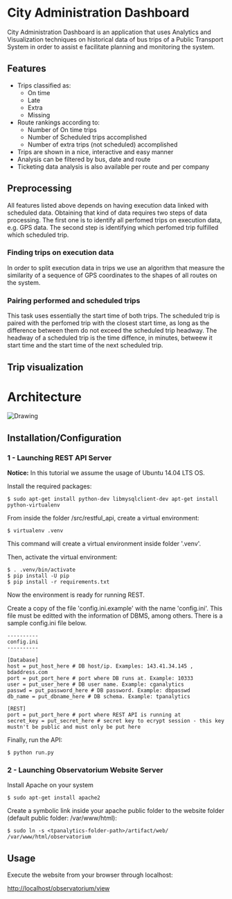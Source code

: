 # City Administration Dashboard

City Administration Dashboard is an application that uses Analytics and Visualization techniques on historical data of bus trips of a Public Transport System in order to assist e facilitate planning and monitoring the system.

## Features

- Trips classified as:
    + On time
    + Late
    + Extra
    + Missing
- Route rankings according to:  
    + Number of On time trips
    + Number of Scheduled trips accomplished  
    + Number of extra trips (not scheduled) accomplished  
- Trips are shown in a nice, interactive and easy manner
- Analysis can be filtered by bus, date and route
- Ticketing data analysis is also available per route and per company

## Preprocessing

All features listed above depends on having execution data linked with scheduled data. Obtaining that kind of data requires two steps of data processing. The first one is to identify all perfomed trips on execution data, e.g. GPS data. The second step is identifying which perfomed trip fulfilled which scheduled trip.

### Finding trips on execution data

In order to split execution data in trips we use an algorithm that measure the similarity of a sequence of GPS coordinates to the shapes of all routes on the system.

### Pairing performed and scheduled trips

This task uses essentially the start time of both trips. The scheduled trip is paired with the perfomed trip with the closest start time, as long as the difference between them do not exceed the scheduled trip headway. The headway of a scheduled trip is the time diffence, in minutes, betweew it start time and the start time of the next scheduled trip.

## Trip visualization

# Architecture
<div style="display:table-cell; vertical-align:middle; text-align:center">
  <img src="https://drive.google.com/open?id=0ByJXvHckLkTdeUh2Z1RoS2xtYk0" alt="Drawing" align="center"/>
</div>

## Installation/Configuration

### 1 - Launching REST API Server

**Notice:** In this tutorial we assume the usage of Ubuntu 14.04 LTS OS.

Install the required packages:  

```
$ sudo apt-get install python-dev libmysqlclient-dev apt-get install python-virtualenv
```

From inside the folder <tpanalytics-folder-path>/src/restful_api, create a virtual environment:

```
$ virtualenv .venv
```

This command will create a virtual environment inside folder '.venv'.

Then, activate the virtual environment:

```
$ . .venv/bin/activate
$ pip install -U pip
$ pip install -r requirements.txt
```

Now the environment is ready for running REST.  

Create a copy of the file 'config.ini.example' with the name 'config.ini'. This file must be editted with the information of DBMS, among others. There is a sample config.ini file below.

```
----------
config.ini
----------

[Database]
host = put_host_here # DB host/ip. Examples: 143.41.34.145 , bdaddress.com
port = put_port_here # port where DB runs at. Example: 10333
user = put_user_here # DB user name. Example: cganalytics
passwd = put_password_here # DB password. Example: dbpasswd
db_name = put_dbname_here # DB schema. Example: tpanalytics

[REST]
port = put_port_here # port where REST API is running at
secret_key = put_secret_here # secret key to ecrypt session - this key mustn't be public and must only be put here
```

Finally, run the API:

```
$ python run.py
```

### 2 - Launching Observatorium Website Server

Install Apache on your system

```
$ sudo apt-get install apache2
```

Create a symbolic link inside your apache public folder to the website folder (default public folder: /var/www/html):
```
$ sudo ln -s <tpanalytics-folder-path>/artifact/web/ /var/www/html/observatorium
```

## Usage

Execute the website from your browser through localhost:

[http://localhost/observatorium/view](http://localhost/observatorium/view)

